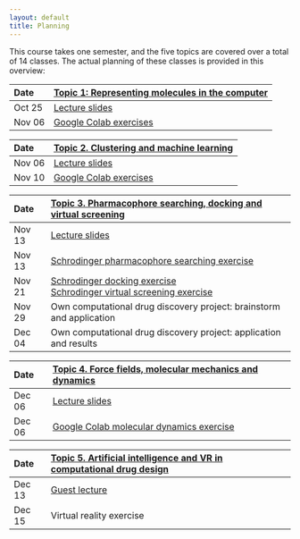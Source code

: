 ```yaml
---
layout: default
title: Planning
---
```


This course takes one semester, and the five topics are covered over a total of 14 classes. The actual planning of these classes is provided in this overview:

| Date   | [Topic 1: Representing molecules in the computer](Topic_01.md) |
|:-------|:---------------------------------------------------------------|
| Oct 25 | <a href="Topic_01/Slides_01.pdf" download>Lecture slides</a>  |
| Nov 06 | <a href="https://githubtocolab.com/UAMCAntwerpen/2040FBDBIC/blob/master/Topic_01/Chemical_informatics_with_RDKit.ipynb" target="_blank">Google Colab exercises</a> |


| Date   | [Topic 2. Clustering and machine learning](Topic_02.md)       |
|:-------|:--------------------------------------------------------------|
| Nov 06 | <a href="Topic_02/Slides_02.pdf" download>Lecture slides</a>  |
| Nov 10 | <a href="https://githubtocolab.com/UAMCAntwerpen/2040FBDBIC/blob/master/Topic_02/Clustering_and_machine_learning.ipynb" target="_blank">Google Colab exercises</a> |


| Date   | [Topic 3. Pharmacophore searching, docking and virtual screening](Topic_03.md) |
|:-------|:--------------------------------------------------------------------------------|
| Nov 13 | <a href="Topic_03/Slides_03.pdf" download>Lecture slides</a> |
| Nov 13 | <a href="Topic_03/Pharmacophore_Searching.pdf" download>Schrodinger pharmacophore searching exercise</a> |
| Nov 21 | <a href="Topic_03/gb-docking-ls.pdf" download>Schrodinger docking exercise</a><br><a href="Topic_03/bs-sbvs-ls.pdf" download>Schrodinger virtual screening exercise</a> |
| Nov 29 | Own computational drug discovery project: brainstorm and application |
| Dec 04 | Own computational drug discovery project: application and results |


| Date   | [Topic 4. Force fields, molecular mechanics and dynamics](Topic_04.md)  |
|:-------|:-------------------------------------------------------------------------|
| Dec 06 | <a href="Topic_04/Slides_04.pdf" download>Lecture slides</a> |
| Dec 06 | <a href="https://githubtocolab.com/UAMCAntwerpen/2040FBDBIC/blob/master/Topic_04/Protein_ligand_MD.ipynb" target="_blank">Google Colab molecular dynamics exercise</a> |


| Date   | [Topic 5. Artificial intelligence and VR in computational drug design](Topic_05.md)  |
|:-------|:--------------------------------------------------------------------------------------|
| Dec 13 | <a href="Topic_05/AI_in_drug_discovery.pdf" download>Guest lecture</a> |
| Dec 15 | Virtual reality exercise |








